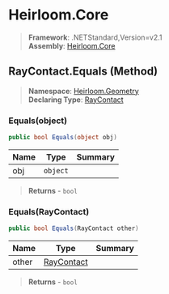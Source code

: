 # Heirloom.Core

> **Framework**: .NETStandard,Version=v2.1  
> **Assembly**: [Heirloom.Core][0]

## RayContact.Equals (Method)

> **Namespace**: [Heirloom.Geometry][0]  
> **Declaring Type**: [RayContact][1]

### Equals(object)

```cs
public bool Equals(object obj)
```

| Name | Type     | Summary |
|------|----------|---------|
| obj  | `object` |         |

> **Returns** - `bool`

### Equals(RayContact)

```cs
public bool Equals(RayContact other)
```

| Name  | Type            | Summary |
|-------|-----------------|---------|
| other | [RayContact][1] |         |

> **Returns** - `bool`

[0]: ../../../Heirloom.Core.md
[1]: ../RayContact.md
